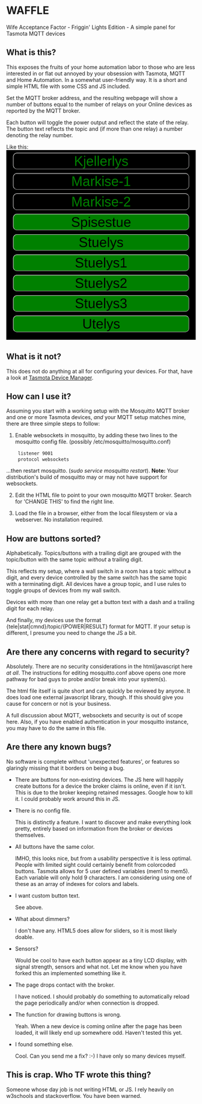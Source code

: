 # WAFFLE
Wife Acceptance Factor - Friggin' Lights Edition - A simple panel for Tasmota MQTT devices


## What is this?
This exposes the fruits of your home automation labor to those who are less interested in or flat out annoyed by your obsession with Tasmota, MQTT and Home Automation. In a somewhat user-friendly way. It is a short and simple HTML file with some CSS and JS included. 

Set the MQTT broker address, and the resulting webpage will show a number of buttons equal to the number of relays on your Online devices as reported by the MQTT broker.

Each button will toggle the power output and reflect the state of the relay.
The button text reflects the topic and (if more than one relay) a number denoting the relay number.

Like this:
![WAFFLE](https://github.com/dagbdagb/waffle/blob/master/waffle.png)


## What is it not?
This does not do anything at all for configuring your devices. For that, have a look at [Tasmota Device Manager](https://github.com/jziolkowski/tdm).


## How can I use it?
Assuming you start with a working setup with the Mosquitto MQTT broker and one or more Tasmota devices, *and* your MQTT setup matches mine, there are three simple steps to follow:

1. Enable websockets in mosquitto, by adding these two lines to the mosquitto config file. 
(possibly /etc/mosquitto/mosquitto.conf)

        listener 9001
        protocol websockets

...then restart mosquitto. (_sudo service mosquitto restart_).
**Note:** Your distribution's build of mosquitto may or may not have support for websockets.

2. Edit the HTML file to point to your own mosquitto MQTT broker.
Search for 'CHANGE THIS' to find the right line.

3. Load the file in a browser, either from the local filesystem or via a webserver. No installation required.


## How are buttons sorted?
Alphabetically. Topics/buttons with a trailing digit are grouped with the topic/button with the same topic *without* a trailing digit.

This reflects my setup, where a wall switch in a room has a topic without a digit, and every device controlled by the same switch has the same topic with a terminating digit. All devices have a group topic, and I use rules to toggle groups of devices from my wall switch.

Devices with more than one relay get a button text with a dash and a trailing digit for each relay.

And finally, my devices use the format {tele|stat|cmnd}/topic/{POWER|RESULT} format for MQTT. If your setup is different, I presume you need to change the JS a bit.


## Are there any concerns with regard to security?
Absolutely.
There are no security considerations in the html/javascript here *at all*.
The instructions for editing mosquitto.conf above opens one more pathway for bad guys to probe and/or break into your system(s).

The html file itself is quite short and can quickly be reviewed by anyone. It does load one external javascript library, though.
If this should give you cause for concern or not is your business. 

A full discussion about MQTT, websockets and security is out of scope here. Also, if you have enabled authentication in your mosquitto instance, you may have to do the same in this file.


## Are there any known bugs?
No software is complete without 'unexpected features', or features so glaringly missing that it borders on being a bug.

* There are buttons for non-existing devices.
    The JS here will happily create buttons for a device the broker claims is online, even if it isn't. This is due to the broker keeping retained messages. Google how to kill it. I could probably work around this in JS.

* There is no config file. 
    
    This is distinctly a feature. I want to discover and make everything look pretty, entirely based on information from the broker or devices themselves.

* All buttons have the same color.
    
    IMHO, this looks nice, but from a usability perspective it is less optimal. People with limited sight could certainly benefit from colorcoded buttons.
    Tasmota allows for 5 user defined variables (mem1 to mem5). Each variable will only hold 9 characters. I am considering using one of these as an array of indexes for colors and labels.

* I want custom button text.
    
    See above.
    
* What about dimmers?

    I don't have any. HTML5 does allow for sliders, so it is most likely doable.
 
 * Sensors?
    
    Would be cool to have each button appear as a tiny LCD display, with signal strength, sensors and what not. Let me know when you have forked this an implemented something like it.
    
* The page drops contact with the broker.

    I have noticed. I should probably do something to automatically reload the page periodically and/or when connection is dropped.

* The function for drawing buttons is wrong.

    Yeah. When a new device is coming online after the page has been loaded, it will likely end up somewhere odd. Haven't tested this yet.
    
* I found something else.

    Cool. Can you send me a fix? :-) I have only so many devices myself.


## This is crap. Who TF wrote this thing?
Someone whose day job is not writing HTML or JS. I rely heavily on w3schools and stackoverflow. You have been warned.


